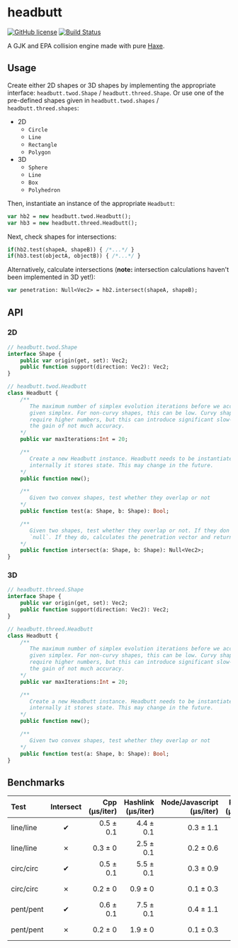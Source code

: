 # headbutt

[![GitHub license](https://img.shields.io/badge/license-Apache%202-blue.svg?style=flat-square)](https://raw.githubusercontent.com/hamaluik/headbutt/master/LICENSE)
[![Build Status](https://img.shields.io/travis/hamaluik/headbutt.svg?style=flat-square)](https://travis-ci.org/hamaluik/headbutt)

A GJK and EPA collision engine made with pure [Haxe](http://haxe.org/).

## Usage

Create either 2D shapes or 3D shapes by implementing the appropriate interface: `headbutt.twod.Shape` / `headbutt.threed.Shape`. Or use one of the pre-defined shapes given in `headbutt.twod.shapes` / `headbutt.threed.shapes`:

* 2D
    + `Circle`
    + `Line`
    + `Rectangle`
    + `Polygon`
* 3D
    + `Sphere`
    + `Line`
    + `Box`
    + `Polyhedron`

Then, instantiate an instance of the appropriate `Headbutt`:

```haxe
var hb2 = new headbutt.twod.Headbutt();
var hb3 = new headbutt.threed.Headbutt();
```

Next, check shapes for intersections:

```haxe
if(hb2.test(shapeA, shapeB)) { /*...*/ }
if(hb3.test(objectA, objectB)) { /*...*/ }
```

Alternatively, calculate intersections (**note:** intersection calculations haven't been implemented in 3D yet!):

```haxe
var penetration: Null<Vec2> = hb2.intersect(shapeA, shapeB);
```

## API

### 2D

```haxe
// headbutt.twod.Shape
interface Shape {
    public var origin(get, set): Vec2;
    public function support(direction: Vec2): Vec2;
}
```

```haxe
// headbutt.twod.Headbutt
class Headbutt {
    /**
       The maximum number of simplex evolution iterations before we accept the
       given simplex. For non-curvy shapes, this can be low. Curvy shapes potentially
       require higher numbers, but this can introduce significant slow-downs at
       the gain of not much accuracy.
    */
    public var maxIterations:Int = 20;

    /**
       Create a new Headbutt instance. Headbutt needs to be instantiated because
       internally it stores state. This may change in the future.
    */
    public function new();

    /**
       Given two convex shapes, test whether they overlap or not
    */
    public function test(a: Shape, b: Shape): Bool;

    /**
       Given two shapes, test whether they overlap or not. If they don't, returns
       `null`. If they do, calculates the penetration vector and returns it.
    */
    public function intersect(a: Shape, b: Shape): Null<Vec2>;
}
```

### 3D

```haxe
// headbutt.threed.Shape
interface Shape {
    public var origin(get, set): Vec2;
    public function support(direction: Vec2): Vec2;
}
```

```haxe
// headbutt.threed.Headbutt
class Headbutt {
    /**
       The maximum number of simplex evolution iterations before we accept the
       given simplex. For non-curvy shapes, this can be low. Curvy shapes potentially
       require higher numbers, but this can introduce significant slow-downs at
       the gain of not much accuracy.
    */
    public var maxIterations:Int = 20;

    /**
       Create a new Headbutt instance. Headbutt needs to be instantiated because
       internally it stores state. This may change in the future.
    */
    public function new();

    /**
       Given two convex shapes, test whether they overlap or not
    */
    public function test(a: Shape, b: Shape): Bool;
}
```

## Benchmarks

| Test | Intersect | Cpp (μs/iter) | Hashlink (μs/iter) | Node/Javascript (μs/iter) | Python (μs/iter) | Interp (μs/iter) |
|:-----|:---------:|---------:|-------:|-------:|-------:|-------:|
| line/line | ✔ |0.5 ± 0.1 | 4.4 ± 0.1 | 0.3 ± 1.1 | 18.6 ± 0.1 | 10.8 ± 0.1 |
| line/line | ✗ | 0.3 ± 0 | 2.5 ± 0.1 | 0.2 ± 0.6 | 12 ± 0.1 | 6.8 ± 0 |
| circ/circ | ✔ | 0.5 ± 0.1 | 5.5 ± 0.1 | 0.3 ± 0.9 | 23.8 ± 0.1 | 12.8 ± 0.1 |
| circ/circ | ✗ | 0.2 ± 0 | 0.9 ± 0 | 0.1 ± 0.3 | 4.5 ± 0.1 | 2.6 ± 0 |
| pent/pent | ✔ | 0.6 ± 0.1 | 7.5 ± 0.1 | 0.4 ± 1.1 | 55.4 ± 0.2 | 24.5 ± 0.1 |
| pent/pent | ✗ | 0.2 ± 0 | 1.9 ± 0 | 0.1 ± 0.3 | 15.1 ± 0.3 | 6.7 ± 0 |

